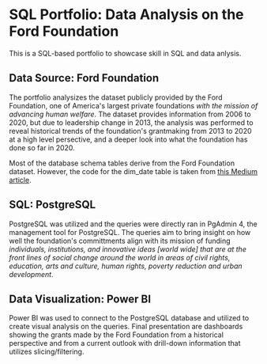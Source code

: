 # SQL Portfolio: Data Analysis on the Ford Foundation
This is a SQL-based portfolio to showcase skill in SQL and data anlysis.

## Data Source: Ford Foundation 
The portfolio analysizes the dataset publicly provided by the Ford Foundation, one of America's largest private foundations *with the mission of advancing human welfare*. The dataset provides information from 2006 to 2020, but due to leadership change in 2013, the analysis was performed to reveal historical trends of the foundation's grantmaking from 2013 to 2020 at a high level persective, and a deeper look into what the foundation has done so far in 2020.

Most of the database schema tables derive from the Ford Foundation dataset. However, the code for the dim_date table is taken from [this Medium article](https://medium.com/@duffn/creating-a-date-dimension-table-in-postgresql-af3f8e2941ac).

## SQL: PostgreSQL
PostgreSQL was utilized and the queries were directly ran in PgAdmin 4, the management tool for PostgreSQL. The queries aim to bring insight on how well the foundation's committments align with its mission of funding *individuals, institutions, and innovative ideas [world wide] that are at the front lines of social change around the world in areas of civil rights, education, arts and culture, human rights, poverty reduction and urban development*. 

## Data Visualization: Power BI
Power BI was used to connect to the PostgreSQL database and utilized to create visual analysis on the queries. Final presentation are dashboards showing the grants made by the Ford Foundation from a historical perspective and from a current outlook with drill-down information that utilizes slicing/filtering. 
